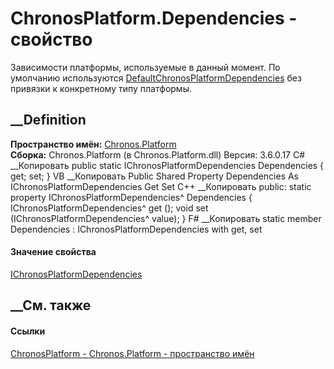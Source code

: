 # ChronosPlatform.Dependencies - свойство
Зависимости платформы, используемые в данный момент. По умолчанию используются
[DefaultChronosPlatformDependencies](T_Chronos_Platform_DefaultChronosPlatformDependencies.htm)
без привязки к конкретному типу платформы.
## __Definition
 **Пространство имён:** [Chronos.Platform](N_Chronos_Platform.htm)  
 **Сборка:** Chronos.Platform (в Chronos.Platform.dll) Версия: 3.6.0.17
C# __Копировать
     public static IChronosPlatformDependencies Dependencies { get; set; }
VB __Копировать
     Public Shared Property Dependencies As IChronosPlatformDependencies
    	Get
    	Set
C++ __Копировать
     public:
    static property IChronosPlatformDependencies^ Dependencies {
    	IChronosPlatformDependencies^ get ();
    	void set (IChronosPlatformDependencies^ value);
    }
F# __Копировать
     static member Dependencies : IChronosPlatformDependencies with get, set
#### Значение свойства
[IChronosPlatformDependencies](T_Chronos_Platform_IChronosPlatformDependencies.htm)
##  __См. также
#### Ссылки
[ChronosPlatform - ](T_Chronos_Platform_ChronosPlatform.htm)
[Chronos.Platform - пространство имён](N_Chronos_Platform.htm)
